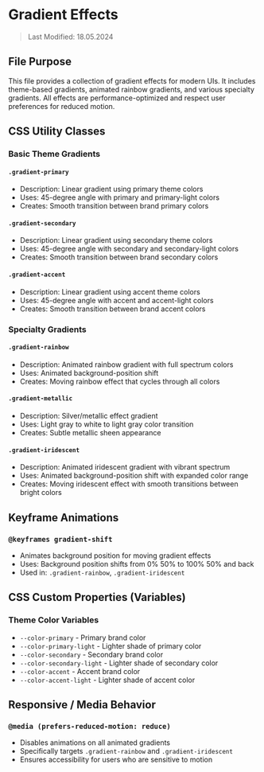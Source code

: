 # Gradient Effects
> Last Modified: 18.05.2024

## File Purpose

This file provides a collection of gradient effects for modern UIs. It includes theme-based gradients, animated rainbow gradients, and various specialty gradients. All effects are performance-optimized and respect user preferences for reduced motion.

## CSS Utility Classes

### Basic Theme Gradients

#### `.gradient-primary`
- Description: Linear gradient using primary theme colors
- Uses: 45-degree angle with primary and primary-light colors
- Creates: Smooth transition between brand primary colors

#### `.gradient-secondary`
- Description: Linear gradient using secondary theme colors
- Uses: 45-degree angle with secondary and secondary-light colors
- Creates: Smooth transition between brand secondary colors

#### `.gradient-accent`
- Description: Linear gradient using accent theme colors
- Uses: 45-degree angle with accent and accent-light colors
- Creates: Smooth transition between brand accent colors

### Specialty Gradients

#### `.gradient-rainbow`
- Description: Animated rainbow gradient with full spectrum colors
- Uses: Animated background-position shift
- Creates: Moving rainbow effect that cycles through all colors

#### `.gradient-metallic`
- Description: Silver/metallic effect gradient
- Uses: Light gray to white to light gray color transition
- Creates: Subtle metallic sheen appearance

#### `.gradient-iridescent`
- Description: Animated iridescent gradient with vibrant spectrum
- Uses: Animated background-position shift with expanded color range
- Creates: Moving iridescent effect with smooth transitions between bright colors

## Keyframe Animations

### `@keyframes gradient-shift`
- Animates background position for moving gradient effects
- Uses: Background position shifts from 0% 50% to 100% 50% and back
- Used in: `.gradient-rainbow`, `.gradient-iridescent`

## CSS Custom Properties (Variables)

### Theme Color Variables
- `--color-primary` - Primary brand color
- `--color-primary-light` - Lighter shade of primary color
- `--color-secondary` - Secondary brand color
- `--color-secondary-light` - Lighter shade of secondary color
- `--color-accent` - Accent brand color
- `--color-accent-light` - Lighter shade of accent color

## Responsive / Media Behavior

### `@media (prefers-reduced-motion: reduce)`
- Disables animations on all animated gradients
- Specifically targets `.gradient-rainbow` and `.gradient-iridescent`
- Ensures accessibility for users who are sensitive to motion 